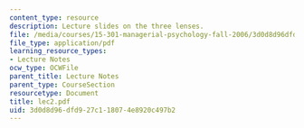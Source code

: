 ```yaml
---
content_type: resource
description: Lecture slides on the three lenses.
file: /media/courses/15-301-managerial-psychology-fall-2006/3d0d8d96dfd927c118074e8920c497b2_lec2.pdf
file_type: application/pdf
learning_resource_types:
- Lecture Notes
ocw_type: OCWFile
parent_title: Lecture Notes
parent_type: CourseSection
resourcetype: Document
title: lec2.pdf
uid: 3d0d8d96-dfd9-27c1-1807-4e8920c497b2
---
```

